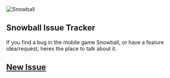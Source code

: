![Snowball](https://synhayden.com/img/banner10.png)

## Snowball Issue Tracker

If you find a bug in the mobile game Snowball, or have a feature idea/request, heres the place to talk about it.

## [New Issue](#)
